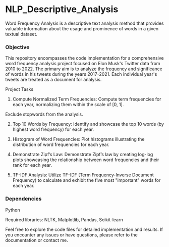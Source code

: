 # NLP_Descriptive_Analysis
Word Frequency Analysis is a descriptive text analysis method that provides valuable information about the usage and prominence of words in a given textual dataset.

### Objective

This repository encompasses the code implementation for a comprehensive word frequency analysis project focused on Elon Musk's Twitter data from 2010 to 2022. The primary aim is to analyze the frequency and significance of words in his tweets during the years 2017-2021. Each individual year's tweets are treated as a document for analysis.

Project Tasks

1. Compute Normalized Term Frequencies:
Compute term frequencies for each year, normalizing them within the scale of [0, 1].

Exclude stopwords from the analysis.

2. Top 10 Words by Frequency:
Identify and showcase the top 10 words (by highest word frequency) for each year.

3. Histogram of Word Frequencies:
Plot histograms illustrating the distribution of word frequencies for each year.

4. Demonstrate Zipf’s Law:
Demonstrate Zipf’s law by creating log-log plots showcasing the relationship between word frequencies and their rank for each year.

5. TF-IDF Analysis:
Utilize TF-IDF (Term Frequency-Inverse Document Frequency) to calculate and exhibit the five most "important" words for each year.

### Dependencies

Python

Required libraries: NLTK, Matplotlib, Pandas, Scikit-learn

Feel free to explore the code files for detailed implementation and results. If you encounter any issues or have questions, please refer to the documentation or contact me.
